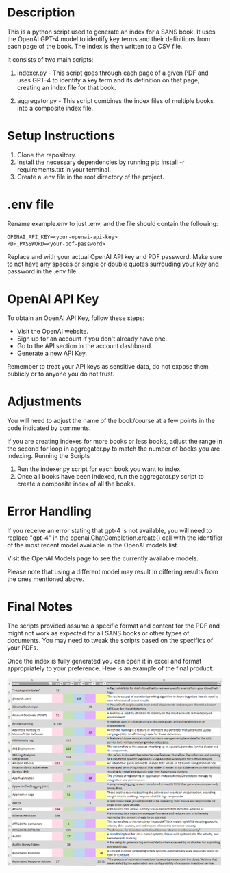 # Description

This is a python script used to generate an index for a SANS book. It uses the OpenAI GPT-4 model to identify key terms and their definitions from each page of the book. The index is then written to a CSV file.

It consists of two main scripts:

1. indexer.py - This script goes through each page of a given PDF and uses GPT-4 to identify a key term and its definition on that page, creating an index file for that book.

2. aggregator.py - This script combines the index files of multiple books into a composite index file.

# Setup Instructions

1. Clone the repository.
2. Install the necessary dependencies by running pip install -r requirements.txt in your terminal.
3. Create a .env file in the root directory of the project.

# .env file

Rename example.env to just .env, and the file should contain the following:

```
OPENAI_API_KEY=<your-openai-api-key>
PDF_PASSWORD=<your-pdf-password>
```

Replace <your-openai-api-key> and <your-pdf-password> with your actual OpenAI API key and PDF password. Make sure to not have any spaces or single or double quotes surrouding your key and password in the .env file. 

# OpenAI API Key

To obtain an OpenAI API Key, follow these steps:

- Visit the OpenAI website.
- Sign up for an account if you don't already have one.
- Go to the API section in the account dashboard.
- Generate a new API Key.

Remember to treat your API keys as sensitive data, do not expose them publicly or to anyone you do not trust.

# Adjustments

You will need to adjust the name of the book/course at a few points in the code indicated by comments.

If you are creating indexes for more books or less books, adjust the range in the second for loop in aggregator.py to match the number of books you are indexing.
Running the Scripts

1. Run the indexer.py script for each book you want to index.
2. Once all books have been indexed, run the aggregator.py script to create a composite index of all the books.

# Error Handling

If you receive an error stating that gpt-4 is not available, you will need to replace "gpt-4" in the openai.ChatCompletion.create() call with the identifier of the most recent model available in the OpenAI models list.

Visit the OpenAI Models page to see the currently available models.

Please note that using a different model may result in differing results from the ones mentioned above.

# Final Notes

The scripts provided assume a specific format and content for the PDF and might not work as expected for all SANS books or other types of documents. You may need to tweak the scripts based on the specifics of your PDFs.

Once the index is fully generated you can open it in excel and format appropriately to your preference. Here is an example of the final product:

![Example Image](example.png)
